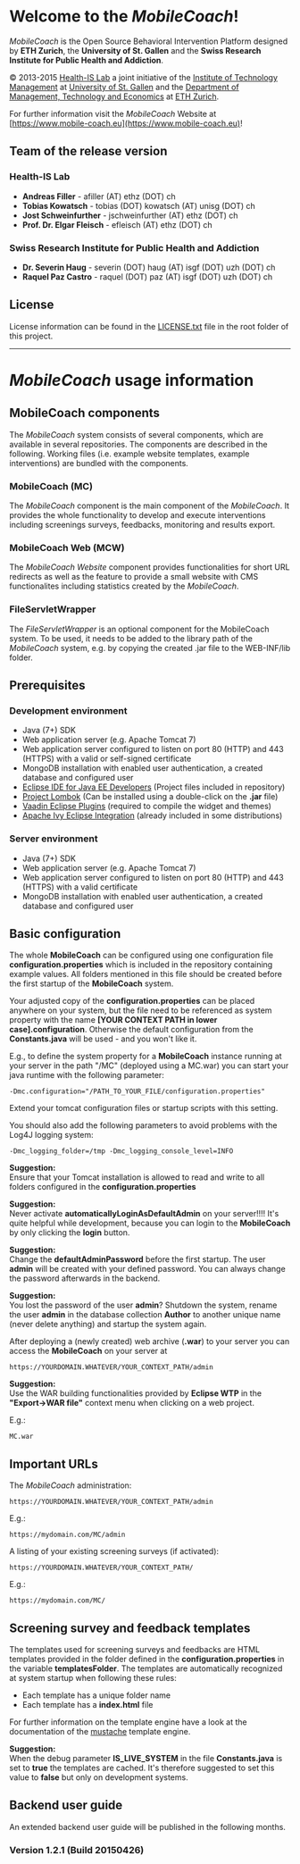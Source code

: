 # Welcome to the *MobileCoach*!

*MobileCoach* is the Open Source Behavioral Intervention Platform designed by **ETH Zurich**, the **University of St. Gallen** and the **Swiss Research Institute for Public Health and Addiction**.

© 2013-2015 [Health-IS Lab](http://www.health-is.ch) a joint initiative of the [Institute of Technology Management](http://www.item.unisg.ch) at [University of St. Gallen](http://www.unisg.ch) and the [Department of Management, Technology and Economics](http://mtec.ethz.ch) at [ETH Zurich](http://www.ethz.ch).   

For further information visit the *MobileCoach* Website at [https://www.mobile-coach.eu](https://www.mobile-coach.eu)!

## Team of the release version

### Health-IS Lab

* **Andreas Filler** - afiller (AT) ethz (DOT) ch
* **Tobias Kowatsch** - tobias (DOT) kowatsch (AT) unisg (DOT) ch
* **Jost Schweinfurther** - jschweinfurther (AT) ethz (DOT) ch
* **Prof. Dr. Elgar Fleisch** - efleisch (AT) ethz (DOT) ch

### Swiss Research Institute for Public Health and Addiction

* **Dr. Severin Haug** - severin (DOT) haug (AT) isgf (DOT) uzh (DOT) ch
* **Raquel Paz Castro** - raquel (DOT) paz (AT) isgf (DOT) uzh (DOT) ch

## License

License information can be found in the [LICENSE.txt](LICENSE.txt) file in the root folder of this project.

---

# *MobileCoach* usage information

## MobileCoach components

The *MobileCoach* system consists of several components, which are available in several repositories. The components are described in the following. Working files (i.e. example website templates, example interventions) are bundled with the components.

### MobileCoach (MC)

The *MobileCoach* component is the main component of the *MobileCoach*. It provides the whole functionality to develop and execute interventions including screenings surveys, feedbacks, monitoring and results export.

### MobileCoach Web (MCW)

The *MobileCoach Website* component provides functionalities for short URL redirects as well as the feature to provide a small website with CMS functionalites including statistics created by the *MobileCoach*.

### FileServletWrapper

The *FileServletWrapper* is an optional component for the MobileCoach system. To be used, it needs to be added to the library path of the *MobileCoach* system, e.g. by copying the created .jar file to the WEB-INF/lib folder.

## Prerequisites

### Development environment

* Java (7+) SDK 
* Web application server (e.g. Apache Tomcat 7)
* Web application server configured to listen on port 80 (HTTP) and 443 (HTTPS) with a valid or self-signed certificate
* MongoDB installation with enabled user authentication, a created database and configured user
* [Eclipse IDE for Java EE Developers](https://eclipse.org/downloads/packages/eclipse-ide-java-ee-developers/keplersr2) (Project files included in repository)
* [Project Lombok](http://projectlombok.org) (Can be installed using a double-click on the **.jar** file)
* [Vaadin Eclipse Plugins](http://vaadin.com/eclipse) (required to compile the widget and themes)
* [Apache Ivy Eclipse Integration](http://ant.apache.org/ivy/ivyde/) (already included in some distributions)

### Server environment

* Java (7+) SDK 
* Web application server (e.g. Apache Tomcat 7)
* Web application server configured to listen on port 80 (HTTP) and 443 (HTTPS) with a valid certificate
* MongoDB installation with enabled user authentication, a created database and configured user

## Basic configuration

The whole **MobileCoach** can be configured using one configuration file **configuration.properties** which is included in the repository containing example values. All folders mentioned in this file should be created before the first startup of the **MobileCoach** system.

Your adjusted copy of the **configuration.properties** can be placed anywhere on your system, but the file need to be referenced as system property with the name **[YOUR CONTEXT PATH in lower case].configuration**. Otherwise the default configuration from the **Constants.java** will be used - and you won't like it.

E.g., to define the system property for a **MobileCoach** instance running at your server in the path "/MC" (deployed using a MC.war) you can start your java runtime with the following parameter:
	
	-Dmc.configuration="/PATH_TO_YOUR_FILE/configuration.properties"

Extend your tomcat configuration files or startup scripts with this setting.

You should also add the following parameters to avoid problems with the Log4J logging system:

	-Dmc_logging_folder=/tmp -Dmc_logging_console_level=INFO

**Suggestion:**   
Ensure that your Tomcat installation is allowed to read and write to all folders configured in the **configuration.properties**

**Suggestion:**   
Never activate **automaticallyLoginAsDefaultAdmin** on your server!!!! It's quite helpful while development, because you can login to the **MobileCoach** by only clicking the **login** button.

**Suggestion:**   
Change the **defaultAdminPassword** before the first startup. The user **admin** will be created with your defined password. You can always change the password afterwards in the backend.

**Suggestion:**   
You lost the password of the user **admin**? Shutdown the system, rename the user **admin** in the database collection **Author** to another unique name (never delete anything) and startup the system again.

After deploying a (newly created) web archive (**.war**) to your server you can access the **MobileCoach** on your server at
	
	https://YOURDOMAIN.WHATEVER/YOUR_CONTEXT_PATH/admin

**Suggestion:**   
Use the WAR building functionalities provided by **Eclipse WTP** in the **"Export->WAR file"** context menu when clicking on a web project.

E.g.:

	MC.war

## Important URLs

The *MobileCoach* administration:

	https://YOURDOMAIN.WHATEVER/YOUR_CONTEXT_PATH/admin

E.g.:
	
	https://mydomain.com/MC/admin
	
A listing of your existing screening surveys (if activated):

	https://YOURDOMAIN.WHATEVER/YOUR_CONTEXT_PATH/
	
E.g.:

	https://mydomain.com/MC/

## Screening survey and feedback templates

The templates used for screening surveys and feedbacks are HTML templates provided in the folder defined in the **configuration.properties** in the variable **templatesFolder**. The templates are automatically recognized at system startup when following these rules:

* Each template has a unique folder name
* Each template has a **index.html** file

For further information on the template engine have a look at the documentation of the [mustache](http://mustache.github.io/mustache.5.html) template engine.

**Suggestion:**   
When the debug parameter **IS_LIVE_SYSTEM** in the file **Constants.java** is set to **true** the templates are cached. It's therefore suggested to set this value to **false** but only on development systems.

## Backend user guide

An extended backend user guide will be published in the following months.

### Version 1.2.1 (Build 20150426)

